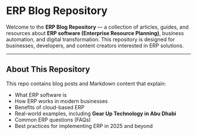 # ERP Blog Repository

Welcome to the **ERP Blog Repository** — a collection of articles, guides, and resources about **ERP software (Enterprise Resource Planning)**, business automation, and digital transformation. This repository is designed for businesses, developers, and content creators interested in ERP solutions.

---

## About This Repository

This repo contains blog posts and Markdown content that explain:

- What ERP software is
- How ERP works in modern businesses
- Benefits of cloud-based ERP
- Real-world examples, including **Gear Up Technology in Abu Dhabi**
- Common ERP questions (FAQs)
- Best practices for implementing ERP in 2025 and beyond
